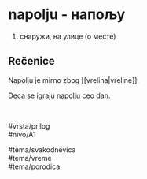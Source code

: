 # napolju - напољу

1. снаружи, на улице (о месте)

## Rečenice

Napolju je mirno zbog [[vrelina|vreline]].

Deca se igraju napolju ceo dan.

<br>

#vrsta/prilog  
#nivo/A1  

#tema/svakodnevica  
#tema/vreme  
#tema/porodica  
